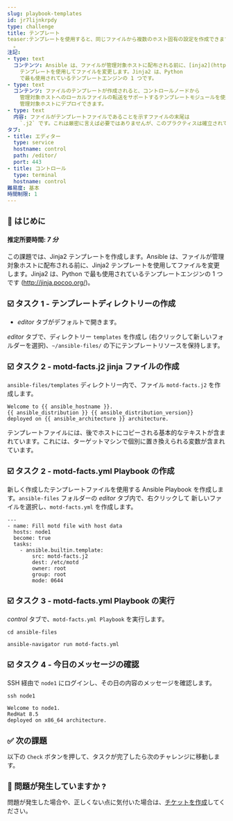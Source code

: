 ```yaml
---
slug: playbook-templates
id: jr7lijnkrpdy
type: challenge
title: テンプレート
teaser:テンプレートを使用すると、同じファイルから複数のホスト固有の設定を作成できます
  。
注記:
- type: text
  コンテンツ: Ansible は、ファイルが管理対象ホストに配布される前に、[inja2](http://jinja.pocoo.org/) 
    テンプレートを使用してファイルを変更します。Jinja2 は、Python 
    で最も使用されているテンプレートエンジンの 1 つです。
- type: text
  コンテンツ: ファイルのテンプレートが作成されると、コントロールノードから
    管理対象ホストへのローカルファイルの転送をサポートするテンプレートモジュールを使用して、
    管理対象ホストにデプロイできます。
- type: text
  内容: ファイルがテンプレートファイルであることを示すファイルの末尾は 
    `.j2` です。これは厳密に言えば必要ではありませんが、このプラクティスは確立されています。
タブ:
- title: エディター
  type: service
  hostname: control
  path: /editor/
  port: 443
- title: コントロール
  type: terminal
  hostname: control
難易度: 基本
時間制限: 1
---
```

👋 はじめに
===
#### 推定所要時間: *7 分*<p>
この課題では、Jinja2 テンプレートを作成します。Ansible は、ファイルが管理対象ホストに配布される前に、Jinja2 テンプレートを使用してファイルを変更します。Jinja2 は、Python で最も使用されているテンプレートエンジンの 1 つです (http://jinja.pocoo.org/)。


☑️ タスク 1 - テンプレートディレクトリーの作成
===
* *editor* タブがデフォルトで開きます。

*editor* タブで、ディレクトリー `templates` を作成し (右クリックして新しいフォルダーを選択)、`~/ansible-files/` の下にテンプレートリソースを保持します。

☑️ タスク 2 - motd-facts.j2 jinja ファイルの作成
===

`ansible-files/templates` ディレクトリー内で、ファイル `motd-facts.j2` を作成します。

```
Welcome to {{ ansible_hostname }}.
{{ ansible_distribution }} {{ ansible_distribution_version}}
deployed on {{ ansible_architecture }} architecture.
```

テンプレートファイルには、後でホストにコピーされる基本的なテキストが含まれています。これには、ターゲットマシンで個別に置き換えられる変数が含まれています。

☑️ タスク 2 - motd-facts.yml Playbook の作成
===

新しく作成したテンプレートファイルを使用する Ansible Playbook を作成します。`ansible-files` フォルダーの *editor* タブ内で、右クリックして 新しいファイルを選択し、`motd-facts.yml` を作成します。

```
---
- name: Fill motd file with host data
  hosts: node1
  become: true
  tasks:
    - ansible.builtin.template:
        src: motd-facts.j2
        dest: /etc/motd
        owner: root
        group: root
        mode: 0644
```

☑️ タスク 3 - motd-facts.yml Playbook の実行
===

*control* タブで、`motd-facts.yml Playbook` を実行します。

```
cd ansible-files
```
```
ansible-navigator run motd-facts.yml
```

☑️ タスク 4 - 今日のメッセージの確認
===

SSH 経由で `node1` にログインし、その日の内容のメッセージを確認します。

```
ssh node1
```
```
Welcome to node1.
RedHat 8.5
deployed on x86_64 architecture.
```

✅ 次の課題
===
以下の `Check` ボタンを押して、タスクが完了したら次のチャレンジに移動します。

🐛 問題が発生していますか ?
====

問題が発生した場合や、正しくない点に気付いた場合は、[チケットを作成](https://github.com/ansible/instruqt/issues/new?labels=writing-first-playbook&title=Issue+with+Writing+First+Playbook+slug+ID:+playbook-templates&assignees=rlopez133)してください。

<style type="text/css" rel="stylesheet">
  .lightbox {
    display: none;
    position: fixed;
    justify-content: center;
    align-items: center;
    z-index: 999;
    top: 0;
    left: 0;
    right: 0;
    bottom: 0;
    padding: 1rem;
    background: rgba(0, 0, 0, 0.8);
    margin-left: auto;
    margin-right: auto;
    margin-top: auto;
    margin-bottom: auto;
  }
  .lightbox:target {
    display: flex;
  }
  .lightbox img {
    /* max-height: 100% */
    max-width: 60%;
    max-height: 60%;
  }
  img {
    display: block;
    margin-left: auto;
    margin-right: auto;
    width: 100%;
  }
  h1 {
    font-size: 18px;
  }
    h2 {
    font-size: 16px;
    font-weight: 600
  }
    h3 {
    font-size: 14px;
    font-weight: 600
  }
  p span {
    font-size: 14px;
  }
  ul li span {
    font-size: 14px
  }
</style>